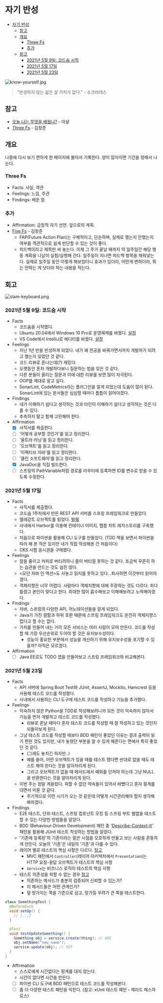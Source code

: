 # 자기 반성

- [자기 반성](#자기-반성)
  - [참고](#참고)
  - [개요](#개요)
    - [Three Fs](#three-fs)
    - [추가](#추가)
  - [회고](#회고)
    - [2021년 5월 9일: 코드숨 시작](#2021년-5월-9일-코드숨-시작)
    - [2021년 5월 17일](#2021년-5월-17일)
    - [2021년 5월 23일](#2021년-5월-23일)

![know-yourself.jpg](../images/retrospective/know-yourself.jpg)

> "반성하지 않는 삶은 살 가치가 없다." - 소크라테스

## 참고

- [오늘 나는 무엇을 배웠나?][today-i-learned] - 아샬
- [Three Fs][three-fs] - 김창준

## 개요

나중에 다시 보기 편하게 한 페이지에 몰아서 기록한다.
양이 많아지면 기간을 정해서 나눈다.

### Three Fs

- Facts: 사실, 객관
- Feelings: 느낌, 주관
- Findings: 배운 점

### 추가

- Affirmation: 긍정적 자기 선언. 앞으로의 계획.
- [Five Fs][five-fs] - 김창준
  - FAP(Future Action Plan)는 구체적이고, 단순하며, 실제로 했는지 안했는지 여부를 객관적으로 쉽게 판단할 수 있는 것이 좋다.
  - 피드백이라고 제목만 써 놓는다. 이제 그 주가 끝날 때까지 약 일주일간 해당 행동 계획을 나날이 실험/실행해 간다. 일주일이 지나면 피드백 항목을 채워넣는다. 실제로 일주일 동안 이렇게 해보았더니 효과가 있더라, 어떤게 변하더라, 뭐는 안하는 게 낫더라 하는 내용을 적는다.

## 회고

![slam-keyboard.png](../images/retrospective/slam-keyboard.png)

### 2021년 5월 9일: 코드숨 시작

- Facts
  - 코드숨을 시작했다.
  - Ubuntu 20.04에서 Windows 10 Pro로 운영체제를 바꿨다. [설정][windows10-settings]
  - VS Code에서 IntelliJ로 에디터를 바꿨다. [설정][intellij-settings]
- Feelings
  - 지난 1년 반을 반성하게 되었다. 내가 왜 전공을 바꿔가면서까지 개발자가 되려고 했는지 잊었던 것 같다.
  - 코드 리뷰로 혼나는데(?) 재밌다.
  - 오랫동안 혼자 개발하다보니 질문하는 법을 잊은 것 같다.
  - 다른 분들이 올리는 질문과 이에 대한 리뷰를 보면 많이 자극된다.
  - OOP를 제대로 알고 싶다.
  - SonarLint, CodeMetrics라는 플러그인을 알게 되었는데 도움이 많이 된다. SonarLint에 있는 문서들은 심심할 때마다 틈틈이 읽어야겠다.
- Findings
  - 내가 이해하기 쉽다고 생각하는 것과 타인이 이해하기 쉽다고 생각하는 것은 다를 수 있다.
  - 추측하지 말고 함께 고민해야 한다.
- Affirmation
  - [x] 사직서를 제출한다.
  - [ ] '어떻게 공부할 것인가'를 읽고 정리한다.
  - [ ] '울트라 러닝'을 읽고 정리한다.
  - [ ] '오브젝트'를 읽고 정리한다.
  - [ ] '이펙티브 자바'를 읽고 정리한다.
  - [ ] '클린 소프트웨어'를 읽고 정리한다.
  - [x] JavaDoc을 직접 빌드한다.
  - [ ] 스프링의 PathVariable처럼 경로를 라우터에 등록하면 ID를 변수로 받을 수 있도록 수정한다.

### 2021년 5월 17일

- Facts
  - 사직서를 제출했다.
  - 코드숨 1주차에서 만든 REST API 서버를 스프링 프레임워크로 만들었다.
  - 엘레강트 오브젝트를 읽었다. [발췌][elegant-object]
  - 사내에서 Harbor를 이용해 컨테이너 이미지, 헬름 차트 레지스트리를 구축했다.
  - 처음으로 파이썬을 활용해 CLI 도구를 만들었다. (TDD 책을 보면서 파이썬을 따라 해 본 적은 있지만 내가 직접 작성해본 건 처음이다)
  - CKS 시험 응시권을 구매했다.
- Feelings
  - 잠을 줄이고 커피로 버티려하니 몸이 버티질 못하는 것 같다. 조금씩 꾸준히 하는 습관을 만드는 것도 쉽진 않다.
  - <모던 자바 인 액션>도 사놓고 읽지를 못하고 있다...퇴사하면 이것부터 읽어야겠다.
  - 객체지향은 너무 어렵다. 사람마다 객체지향에 대해 주장하는 것도 다르다. 죄다 틀렸고 본인이 맞다고 한다. 최대한 많이 흡수해보고 이해해보려고 노력해야겠다.
- Findings
  - 자바, 스프링의 다양한 API, 어노테이션들을 알게 되었다.
  - Java가 가진 결함과 하위 호환 때문에 스프링 프레임워크도 온전히 객체지향스럽다고 할 수는 없다.
  - 가치를 만들어 내는 거의 모든 서비스는 여러 사람이 모여 만든다.
    코드를 작성할 때 가장 우선순위로 두어야 할 것은 유지보수성이다.
    - 성능이 중요한 부분에서 성능을 개선하기 위해 유지보수성을 포기할 수 있을까? 아직은 모르겠다.
- Affirmation
  - [ ] Java EE로도 TODO 앱을 만들어보고 스프링 프레임워크와 비교해본다.

### 2021년 5월 23일

- Facts
  - API 서버에 Spring Boot Test와 JUnit, AssertJ, Mockito, Hamcrest 등을 사용해 테스트 코드를 작성했다.
  - 사내에서 사용하는 CLI 도구에 테스트 코드를 작성하고 기능을 추가했다.
- Feelings
  - 익숙하지 않은 Python을 TDD로 작성해보려니까 모든 것이 익숙하지 않아서 기능을 먼저 개발하고 테스트 코드를 작성했다.
    - 리뷰로 혼날 때마다 혼자 테스트 코드를 작성할 때 잘 작성하고 있는 것인지 되돌아보게 된다.
  - 그냥 테스트 코드를 작성할 때보다 BDD 패턴이 좋았던 이유는 결과 출력이 읽기 편한 것도 있지만,
    내가 놓쳤던 부분을 알 수 있게 해준다는 면에서 특히 좋았던 것 같다.
    - (그래도 놓치긴 하지만..)
    - 예를 들어, 어떤 오브젝트가 있을 때를 테스트 했다면 반대로 없을 때도 테스트 해야 한다는 것을 알아차리게 된다.
    - 그리고 오브젝트가 없을 때 메서드에서 예외를 던져야 하는데 그냥 NULL을 반환한다는 것을 알아차리게 된다.
  - 이번 주는 정말 게을렀다. 피할 수 없던 약속들이 있어서 바빴다고 혼자 핑계를 대면서 미룬 것 같다.
    - 주기적으로 이런 시기가 오는 것 같은데 어떻게 시간관리해야 할지 생각해 봐야겠다.
- Findings
  - E2E 테스트, 단위 테스트, 스프링 컴포넌트 모킹 등 스프링 부트 웹앱을 테스트할 수 있는 다양한 방법들을 알았다.
  - BDD (Behaviour-Driven Development) 패턴 중 '[Describe-Context-It][describe-context-it]' 패턴을 활용해 JUnit 테스트 작성하는 방법을 알았다.
  - '기존에 등록된'의 기존이라는 말은 시점을 모호하게 만들고 보는 사람을 혼동하게 만든다. 오늘의 '기존'은 내일의 '기존'과 다를 수 있다.
  - 레이어 별로 테스트의 핵심 사항은 다르다. [참고][test-by-layer]
    - MVC 패턴에서 `Controller`(레이어 아키텍처에서 `Presentation`)는 HTTP 요청-응답 오브젝트가 테스트의 핵심 사항
    - `Service`는 비즈니스 로직이 테스트의 핵심 사항
  - 테스트 의존성을 피할 수 없는 경우 [참고][test-dependencies]
    - 의존하는 메서드가 충분히 검증되어 신뢰할 수 있는가?
    - 이 메서드들은 어떤 관계인가?
    - 덜 망가지는 쪽을 기준으로 삼고, 망가질 우려가 큰 쪽을 테스트한다.

```java
class SomethingTest {
  @BeforeEach
  void setUp() {
    // [...]
  }

  @Test
  void testUpdateSomething() {
    Something obj = service.create(thing); // DOC
    obj.setName("new_name");
    service.update(obj); // SUT
  }
}
```

- Affirmation
  - 스스로에게 시간없다는 핑계를 대지 않는다.
  - 시간이 없다면 시간을 만든다.
  - [ ] 파이썬 CLI 도구에 BDD 패턴으로 테스트 코드를 작성해본다.
  - [ ] 좀 더 다양한 테스트 패턴을 익힌다. (참고: xUnit 테스트 패턴 - 제라드 메스자로스)

[today-i-learned]: https://dal-lab.com/2019/09/18/today-i-learned/
[three-fs]: https://web.archive.org/web/20050502233833/http://no-smok.net/nsmk/ThreeFs
[five-fs]: https://web.archive.org/web/20050430083227/http://no-smok.net/nsmk/FiveFs
[windows10-settings]: https://github.com/markruler/settings/blob/main/os/windows10.md
[intellij-settings]: https://github.com/markruler/settings/blob/main/ide/jetbrains-intellij.md
[elegant-object]: https://github.com/tdd-kata/java/blob/main/docs/elegant-object.md
[describe-context-it]: https://johngrib.github.io/wiki/junit5-nested/
[test-by-layer]: https://github.com/CodeSoom/spring-week3-assignment-1/pull/27#issuecomment-844068044
[test-dependencies]: https://github.com/CodeSoom/spring-week3-assignment-1/pull/27#issuecomment-845932373
